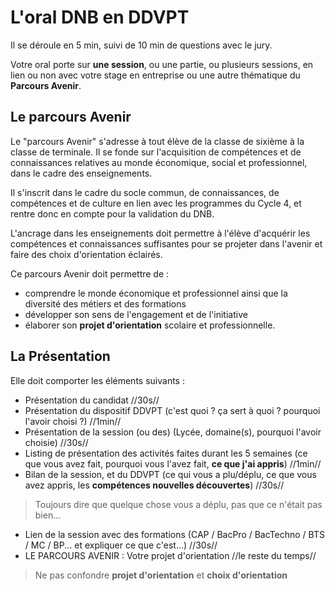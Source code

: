# L'oral DNB en DDVPT

Il se déroule en 5 min, suivi de 10 min de questions avec le jury. 

Votre oral porte sur **une session**, ou une partie, ou plusieurs sessions, en lien ou non avec votre stage en entreprise ou une autre thématique du **Parcours Avenir**. 

## Le parcours Avenir

Le "parcours Avenir"  s'adresse à tout élève de la classe de sixième à la classe de terminale. 
Il se fonde sur l'acquisition de compétences et de connaissances relatives au monde économique, social et professionnel, dans le cadre des enseignements.

Il s'inscrit dans le cadre du socle commun, de connaissances, de compétences et de culture en lien avec les programmes du Cycle 4, et rentre donc en compte pour la validation du DNB. 

L'ancrage dans les enseignements doit permettre à l'élève d'acquérir les compétences et connaissances suffisantes pour se projeter dans l'avenir et faire des choix d'orientation éclairés.

Ce parcours Avenir doit permettre de :

* comprendre le monde économique et professionnel ainsi que la diversité des métiers et des formations
* développer son sens de l'engagement et de l'initiative
* élaborer son **projet d'orientation** scolaire et professionnelle.

## La Présentation
Elle doit comporter les éléments suivants : 

- Présentation du candidat //30s//
- Présentation du dispositif DDVPT (c'est quoi ? ça sert à quoi ? pourquoi l'avoir choisi ?) //1min//
- Présentation de la session (ou des) (Lycée, domaine(s), pourquoi l'avoir choisie) //30s//
- Listing de présentation des activités faites durant les 5 semaines (ce que vous avez fait, pourquoi vous l'avez fait, **ce que j'ai appris**) //1min//
- Bilan de la session, et du DDVPT (ce qui vous a plu/déplu, ce que vous avez appris, les **compétences nouvelles découvertes**) //30s//

> Toujours dire que quelque chose vous a déplu, pas que ce n'était pas bien...


- Lien de la session avec des formations (CAP / BacPro / BacTechno / BTS / MC / BP... et expliquer ce que c'est...) //30s//
- LE PARCOURS AVENIR : Votre projet d'orientation //le reste du temps//

> Ne pas confondre **projet d'orientation** et **choix d'orientation**

